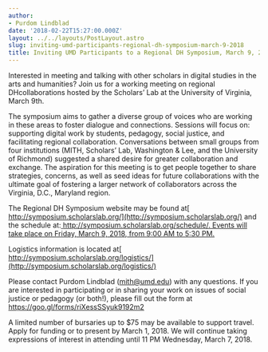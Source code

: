 ```yaml
---
author:
- Purdom Lindblad
date: '2018-02-22T15:27:00.000Z'
layout: ../../layouts/PostLayout.astro
slug: inviting-umd-participants-regional-dh-symposium-march-9-2018
title: Inviting UMD Participants to a Regional DH Symposium, March 9, 2018
---
```


Interested in meeting and talking with other scholars in digital studies in the arts and humanities? Join us for a working meeting on regional DHcollaborations hosted by the Scholars’ Lab at the University of Virginia, March 9th.

The symposium aims to gather a diverse group of voices who are working in these areas to foster dialogue and connections. Sessions will focus on: supporting digital work by students, pedagogy, social justice, and facilitating regional collaboration. Conversations between small groups from four institutions (MITH, Scholars’ Lab, Washington & Lee, and the University of Richmond) suggested a shared desire for greater collaboration and exchange. The aspiration for this meeting is to get people together to share strategies, concerns, as well as seed ideas for future collaborations with the ultimate goal of fostering a larger network of collaborators across the Virginia, D.C., Maryland region.

The Regional DH Symposium website may be found at[ http://symposium.scholarslab.org/](http://symposium.scholarslab.org/) and the schedule at:[ http://symposium.scholarslab.org/schedule/. Events will take place on Friday, March 9, 2018, from 9:00 AM to 5:30 PM.](http://symposium.scholarslab.org/schedule/)

Logistics information is located at[ http://symposium.scholarslab.org/logistics/](http://symposium.scholarslab.org/logistics/)

Please contact Purdom Lindblad (mith@umd.edu) with any questions. If you are interested in participating or in sharing your work on issues of social justice or pedagogy (or both!), please fill out the form at <https://goo.gl/forms/riXessSSyuk9192m2>

A limited number of bursaries up to \$75 may be available to support travel. Apply for funding or to present by March 1, 2018. We will continue taking expressions of interest in attending until 11 PM Wednesday, March 7, 2018.